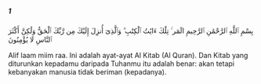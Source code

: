 ##### 1

<span class="ayah">بِسْمِ ٱللَّهِ ٱلرَّحْمَٰنِ ٱلرَّحِيمِ الٓمٓر ۚ تِلْكَ ءَايَٰتُ ٱلْكِتَٰبِ ۗ وَٱلَّذِىٓ أُنزِلَ إِلَيْكَ مِن رَّبِّكَ ٱلْحَقُّ وَلَٰكِنَّ أَكْثَرَ ٱلنَّاسِ لَا يُؤْمِنُونَ</span>

<span class="ayah_translation">Alif laam miim raa. Ini adalah ayat-ayat Al Kitab (Al Quran). Dan Kitab yang diturunkan kepadamu daripada Tuhanmu itu adalah benar: akan tetapi kebanyakan manusia tidak beriman (kepadanya).</span>
